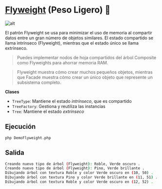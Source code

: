 # [Flyweight](https://refactoring.guru/es/design-patterns/flyweight) (Peso Ligero) 🦋

![alt](https://refactoring.guru/images/patterns/cards/flyweight-mini.png?id=422ca8d2f90614dce810a8812c626698)

El patrón Flyweight se usa para minimizar el uso de memoria al compartir datos entre un gran número de objetos similares. El estado compartido se llama intrínseco (Flyweight), mientras que el estado único se llama extrínseco.

> Puedes implementar nodos de hoja compartidos del árbol Composite como Flyweights para ahorrar memoria RAM.

> Flyweight muestra cómo crear muchos pequeños objetos, mientras que Facade muestra cómo crear un único objeto que represente un subsistema completo.

**Clases**

- `TreeType`: Mantiene el estado *intrínseco*, que es compartido
- `TreeFactory`: Gestiona y reutiliza las instancias
- `Tree`: Mantiene el estado *extrínseco*

## Ejecución
`php DemoFlyweight.php`

## Salida
```BASH
Creando nuevo tipo de árbol (Flyweight): Roble, Verde oscuro .
Creando nuevo tipo de árbol (Flyweight): Pino, Verde brillante .      
Dibujando árbol con textura Roble y color Verde oscuro en (10, 50) .  
Dibujando árbol con textura Pino y color Verde brillante en (11, 51) .
Dibujando árbol con textura Roble y color Verde oscuro en (12, 52) .  